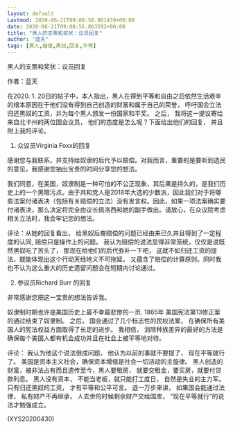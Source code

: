 ```yaml
---
layout: default
Lastmod: 2020-06-21T09:08:58.961439+00:00
date: 2020-06-21T09:08:56.863592+00:00
title: "黑人的支票和奖状：议员回复"
author: "蓝天"
tags: [黑人,赔偿,黑奴,回复,平等]
---
```


黑人的支票和奖状：议员回复

作者：蓝天

在2020. 1. 20日的帖子中，本人指出，黑人在得到平等和自由之后依然生活艰辛的根本原因在于他们没有得到自己创造的财富和属于自己的荣誉， 呼吁国会立法归还黑奴的工资，并为每个黑人颁发一份国家和平奖。 之后， 我将这一提议寄给来自北卡州的两位国会议员， 他们的态度是怎么呢？下面给出他们的回复， 并且附上我的评论。

1.  众议员Virginia Foxx的回复

感谢您与我联系，并支持给奴隶的后代予以赔偿。对我而言，重要的是要听到选民的意见，我感谢您抽出宝贵的时间分享您的想法。

我们同意，在美国，奴隶制是一种可怕的不公正现象，其后果是持久的，是我们历史上的一个黑暗污点。由于共和党人是2018年大选的少数派，因此我们对于将哪些法案付诸表决（包括有关赔偿的立法）没有发言权。因此，如果一项法案确实要付诸表决，那么决定将完全由议长佩洛西和她的副手做出。请放心，在众议院考虑相关立法时，我会牢记您的想法。

评论：从她的回复看出， 给黑奴后裔赔偿的问题已经由来已久并且得到了一定程度的认同,  赔偿只是操作上的问题。 我认为赔偿的说法显得非常笼统，仅仅是说既然黑奴吃了苦头了， 那现在给他们的后代弥补一下吧， 这就不如归还工资的提法，既能体现出这个行动天经地义不可拖延， 又蕴含了赔偿的计算原则。同时我也不认为这么重大的历史遗留问题会在短期内讨论通过。

2.  参议员Richard Burr 的回复

非常感谢您把这一宝贵的想法告诉我。

奴隶制时期也许是美国历史上最不幸最悲惨的一页. 1865年 美国宪法第13修正案的通过结束了奴隶制。 之后， 国会通过了几个标志性的民权法案， 在确保所有美国人的宪法权益方面取得了长足的进步。 我相信， 消除种族差异的最好的方法是确保每个美国人都有机会成功并且在社会上被平等地对待。

评论： 我认为他这个说法很成问题， 他认为以前的事就不要提了， 现在平等就行了。 美国是资本主义社会，确保资本增值是社会一切活动的主旋律。 黑人创造的财富，被非法占有而且遗传至今，黑人要租房， 就要交租金，要买房，就要付贷款利息。 黑人没有资本， 不能当老板，就只能打工度日， 自然是失业的主力军。只有归还黑奴的工资， 才有平等和公平可言。  退一万步来讲， 如果国会能通过法律， 私有财产不再继承， 人去世的时候剩余财产交给国库， “现在平等就行”的说法才勉强成立。

(XYS20200430)

